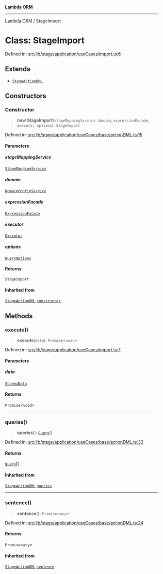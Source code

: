 [**Lambda ORM**](../README.md)

***

[Lambda ORM](../README.md) / StageImport

# Class: StageImport

Defined in: [src/lib/stage/application/useCases/import.ts:6](https://github.com/lambda-orm/lambdaorm/blob/d458bba636206871821586fca1a7822cc50e2446/src/lib/stage/application/useCases/import.ts#L6)

## Extends

- [`StageActionDML`](StageActionDML.md)

## Constructors

### Constructor

> **new StageImport**(`stageMappingService`, `domain`, `expressionFacade`, `executor`, `options`): `StageImport`

Defined in: [src/lib/stage/application/useCases/base/actionDML.ts:15](https://github.com/lambda-orm/lambdaorm/blob/d458bba636206871821586fca1a7822cc50e2446/src/lib/stage/application/useCases/base/actionDML.ts#L15)

#### Parameters

##### stageMappingService

[`StageMappingService`](StageMappingService.md)

##### domain

[`DomainConfigService`](DomainConfigService.md)

##### expressionFacade

[`ExpressionFacade`](ExpressionFacade.md)

##### executor

[`Executor`](../interfaces/Executor.md)

##### options

[`QueryOptions`](../interfaces/QueryOptions.md)

#### Returns

`StageImport`

#### Inherited from

[`StageActionDML`](StageActionDML.md).[`constructor`](StageActionDML.md#constructor)

## Methods

### execute()

> **execute**(`data`): `Promise`\<`void`\>

Defined in: [src/lib/stage/application/useCases/import.ts:7](https://github.com/lambda-orm/lambdaorm/blob/d458bba636206871821586fca1a7822cc50e2446/src/lib/stage/application/useCases/import.ts#L7)

#### Parameters

##### data

[`SchemaData`](../interfaces/SchemaData.md)

#### Returns

`Promise`\<`void`\>

***

### queries()

> **queries**(): [`Query`](Query.md)[]

Defined in: [src/lib/stage/application/useCases/base/actionDML.ts:33](https://github.com/lambda-orm/lambdaorm/blob/d458bba636206871821586fca1a7822cc50e2446/src/lib/stage/application/useCases/base/actionDML.ts#L33)

#### Returns

[`Query`](Query.md)[]

#### Inherited from

[`StageActionDML`](StageActionDML.md).[`queries`](StageActionDML.md#queries)

***

### sentence()

> **sentence**(): `Promise`\<`any`\>

Defined in: [src/lib/stage/application/useCases/base/actionDML.ts:24](https://github.com/lambda-orm/lambdaorm/blob/d458bba636206871821586fca1a7822cc50e2446/src/lib/stage/application/useCases/base/actionDML.ts#L24)

#### Returns

`Promise`\<`any`\>

#### Inherited from

[`StageActionDML`](StageActionDML.md).[`sentence`](StageActionDML.md#sentence)
